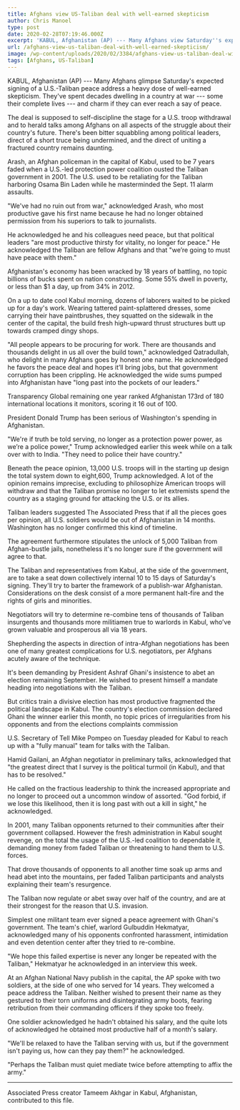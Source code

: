 ```yaml
---
title: Afghans view US-Taliban deal with well-earned skepticism
author: Chris Manoel
type: post
date: 2020-02-28T07:19:46.000Z
excerpt: 'KABUL, Afghanistan (AP) --- Many Afghans view Saturday''s expected signing of a U.S.-Taliban peace deal with a heavy dose of well-earned skepticism. They''ve spent decades living in a country at war --- some their whole lives --- and wonder if they can ever reach a state of peace.The deal is meant to set the stage&hellip;'
url: /afghans-view-us-taliban-deal-with-well-earned-skepticism/
image: /wp-content/uploads/2020/02/3384/afghans-view-us-taliban-deal-with-well-earned-skepticism.jpeg
tags: [Afghans, US-Taliban]
---
```


KABUL, Afghanistan (AP) --- Many Afghans glimpse Saturday's expected signing of a U.S.-Taliban peace address a heavy dose of well-earned skepticism. They've spent decades dwelling in a country at war --- some their complete lives --- and charm if they can ever reach a say of peace.

The deal is supposed to self-discipline the stage for a U.S. troop withdrawal and to herald talks among Afghans on all aspects of the struggle about their country's future. There's been bitter squabbling among political leaders, direct of a short truce being undermined, and the direct of uniting a fractured country remains daunting.

Arash, an Afghan policeman in the capital of Kabul, used to be 7 years faded when a U.S.-led protection power coalition ousted the Taliban government in 2001. The U.S. used to be retaliating for the Taliban harboring Osama Bin Laden while he masterminded the Sept. 11 alarm assaults.

"We've had no ruin out from war," acknowledged Arash, who most productive gave his first name because he had no longer obtained permission from his superiors to talk to journalists.

He acknowledged he and his colleagues need peace, but that political leaders "are most productive thirsty for vitality, no longer for peace." He acknowledged the Taliban are fellow Afghans and that "we’re going to must have peace with them."

Afghanistan's economy has been wracked by 18 years of battling, no topic billions of bucks spent on nation constructing. Some 55% dwell in poverty, or less than $1 a day, up from 34% in 2012.

On a up to date cool Kabul morning, dozens of laborers waited to be picked up for a day's work. Wearing tattered paint-splattered dresses, some carrying their have paintbrushes, they squatted on the sidewalk in the center of the capital, the build fresh high-upward thrust structures butt up towards cramped dingy shops.

"All people appears to be procuring for work. There are thousands and thousands delight in us all over the build town," acknowledged Qatradullah, who delight in many Afghans goes by honest one name. He acknowledged he favors the peace deal and hopes it’ll bring jobs, but that government corruption has been crippling. He acknowledged the wide sums pumped into Afghanistan have "long past into the pockets of our leaders."

Transparency Global remaining one year ranked Afghanistan 173rd of 180 international locations it monitors, scoring it 16 out of 100.

President Donald Trump has been serious of Washington's spending in Afghanistan.

"We're if truth be told serving, no longer as a protection power power, as we’re a police power," Trump acknowledged earlier this week while on a talk over with to India. "They need to police their have country."

Beneath the peace opinion, 13,000 U.S. troops will in the starting up design the total system down to eight,600, Trump acknowledged. A lot of the opinion remains imprecise, excluding to philosophize American troops will withdraw and that the Taliban promise no longer to let extremists spend the country as a staging ground for attacking the U.S. or its allies.

Taliban leaders suggested The Associated Press that if all the pieces goes per opinion, all U.S. soldiers would be out of Afghanistan in 14 months. Washington has no longer confirmed this kind of timeline.

The agreement furthermore stipulates the unlock of 5,000 Taliban from Afghan-bustle jails, nonetheless it's no longer sure if the government will agree to that.

The Taliban and representatives from Kabul, at the side of the government, are to take a seat down collectively internal 10 to 15 days of Saturday's signing. They'll try to barter the framework of a publish-war Afghanistan. Considerations on the desk consist of a more permanent halt-fire and the rights of girls and minorities.

Negotiators will try to determine re-combine tens of thousands of Taliban insurgents and thousands more militiamen true to warlords in Kabul, who’ve grown valuable and prosperous all via 18 years.

Shepherding the aspects in direction of intra-Afghan negotiations has been one of many greatest complications for U.S. negotiators, per Afghans acutely aware of the technique.

It's been demanding by President Ashraf Ghani's insistence to abet an election remaining September. He wished to present himself a mandate heading into negotiations with the Taliban.

But critics train a divisive election has most productive fragmented the political landscape in Kabul. The country's election commission declared Ghani the winner earlier this month, no topic prices of irregularities from his opponents and from the elections complaints commission

U.S. Secretary of Tell Mike Pompeo on Tuesday pleaded for Kabul to reach up with a "fully manual" team for talks with the Taliban.

Hamid Gailani, an Afghan negotiator in preliminary talks, acknowledged that "the greatest direct that I survey is the political turmoil (in Kabul), and that has to be resolved."

He called on the fractious leadership to think the increased appropriate and no longer to proceed out a uncommon window of assorted. "God forbid, if we lose this likelihood, then it is long past with out a kill in sight," he acknowledged.

In 2001, many Taliban opponents returned to their communities after their government collapsed. However the fresh administration in Kabul sought revenge, on the total the usage of the U.S.-led coalition to dependable it, demanding money from faded Taliban or threatening to hand them to U.S. forces.

That drove thousands of opponents to all another time soak up arms and head abet into the mountains, per faded Taliban participants and analysts explaining their team's resurgence.

The Taliban now regulate or abet sway over half of the country, and are at their strongest for the reason that U.S. invasion.

Simplest one militant team ever signed a peace agreement with Ghani's government. The team's chief, warlord Gulbuddin Hekmatyar, acknowledged many of his opponents confronted harassment, intimidation and even detention center after they tried to re-combine.

"We hope this failed expertise is never any longer be repeated with the Taliban," Hekmatyar he acknowledged in an interview this week.

At an Afghan National Navy publish in the capital, the AP spoke with two soldiers, at the side of one who served for 14 years. They welcomed a peace address the Taliban. Neither wished to present their name as they gestured to their torn uniforms and disintegrating army boots, fearing retribution from their commanding officers if they spoke too freely.

One soldier acknowledged he hadn't obtained his salary, and the quite lots of acknowledged he obtained most productive half of a month's salary.

"We'll be relaxed to have the Taliban serving with us, but if the government isn't paying us, how can they pay them?" he acknowledged.

"Perhaps the Taliban must quiet mediate twice before attempting to affix the army."

* * *

Associated Press creator Tameem Akhgar in Kabul, Afghanistan, contributed to this file.

